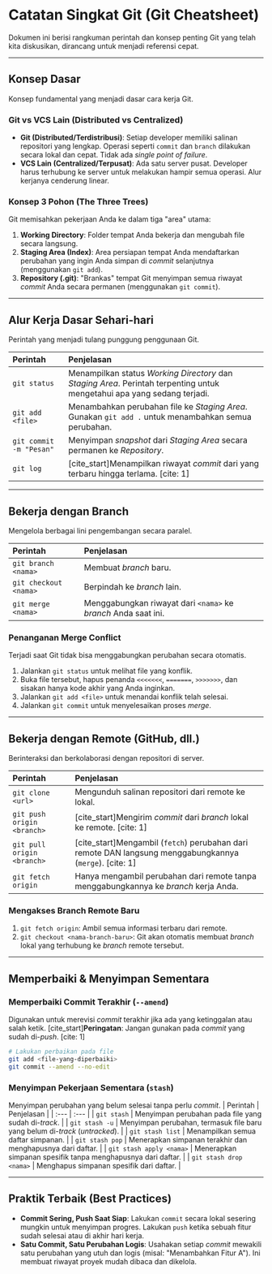 # Catatan Singkat Git (Git Cheatsheet)

Dokumen ini berisi rangkuman perintah dan konsep penting Git yang telah kita diskusikan, dirancang untuk menjadi referensi cepat.

---

## Konsep Dasar
Konsep fundamental yang menjadi dasar cara kerja Git.

### Git vs VCS Lain (Distributed vs Centralized)
* **Git (Distributed/Terdistribusi)**: Setiap developer memiliki salinan repositori yang lengkap. Operasi seperti `commit` dan `branch` dilakukan secara lokal dan cepat. Tidak ada *single point of failure*.
* **VCS Lain (Centralized/Terpusat)**: Ada satu server pusat. Developer harus terhubung ke server untuk melakukan hampir semua operasi. Alur kerjanya cenderung linear.

### Konsep 3 Pohon (The Three Trees)
Git memisahkan pekerjaan Anda ke dalam tiga "area" utama:
1.  **Working Directory**: Folder tempat Anda bekerja dan mengubah file secara langsung.
2.  **Staging Area (Index)**: Area persiapan tempat Anda mendaftarkan perubahan yang ingin Anda simpan di *commit* selanjutnya (menggunakan `git add`).
3.  **Repository (.git)**: "Brankas" tempat Git menyimpan semua riwayat *commit* Anda secara permanen (menggunakan `git commit`).

---

## Alur Kerja Dasar Sehari-hari
Perintah yang menjadi tulang punggung penggunaan Git.

| Perintah | Penjelasan |
| :--- | :--- |
| `git status` | Menampilkan status *Working Directory* dan *Staging Area*. Perintah terpenting untuk mengetahui apa yang sedang terjadi. |
| `git add <file>` | Menambahkan perubahan file ke *Staging Area*. Gunakan `git add .` untuk menambahkan semua perubahan. |
| `git commit -m "Pesan"` | Menyimpan *snapshot* dari *Staging Area* secara permanen ke *Repository*. |
| `git log` | [cite_start]Menampilkan riwayat *commit* dari yang terbaru hingga terlama. [cite: 1] |

---

## Bekerja dengan Branch
Mengelola berbagai lini pengembangan secara paralel.

| Perintah | Penjelasan |
| :--- | :--- |
| `git branch <nama>` | Membuat *branch* baru. |
| `git checkout <nama>` | Berpindah ke *branch* lain. |
| `git merge <nama>` | Menggabungkan riwayat dari `<nama>` ke *branch* Anda saat ini. |

### Penanganan Merge Conflict
Terjadi saat Git tidak bisa menggabungkan perubahan secara otomatis.
1.  Jalankan `git status` untuk melihat file yang konflik.
2.  Buka file tersebut, hapus penanda `<<<<<<<`, `=======`, `>>>>>>>`, dan sisakan hanya kode akhir yang Anda inginkan.
3.  Jalankan `git add <file>` untuk menandai konflik telah selesai.
4.  Jalankan `git commit` untuk menyelesaikan proses *merge*.

---

## Bekerja dengan Remote (GitHub, dll.)
Berinteraksi dan berkolaborasi dengan repositori di server.

| Perintah | Penjelasan |
| :--- | :--- |
| `git clone <url>` | Mengunduh salinan repositori dari remote ke lokal. |
| `git push origin <branch>` | [cite_start]Mengirim *commit* dari *branch* lokal ke remote. [cite: 1] |
| `git pull origin <branch>` | [cite_start]Mengambil (`fetch`) perubahan dari remote DAN langsung menggabungkannya (`merge`). [cite: 1] |
| `git fetch origin` | Hanya mengambil perubahan dari remote tanpa menggabungkannya ke *branch* kerja Anda. |

### Mengakses Branch Remote Baru
1.  `git fetch origin`: Ambil semua informasi terbaru dari remote.
2.  `git checkout <nama-branch-baru>`: Git akan otomatis membuat *branch* lokal yang terhubung ke *branch* remote tersebut.

---

## Memperbaiki & Menyimpan Sementara

### Memperbaiki Commit Terakhir (`--amend`)
Digunakan untuk merevisi *commit* terakhir jika ada yang ketinggalan atau salah ketik. [cite_start]**Peringatan**: Jangan gunakan pada *commit* yang sudah di-*push*. [cite: 1]
```bash
# Lakukan perbaikan pada file
git add <file-yang-diperbaiki>
git commit --amend --no-edit
```

### Menyimpan Pekerjaan Sementara (`stash`)
Menyimpan perubahan yang belum selesai tanpa perlu *commit*.
| Perintah | Penjelasan |
| :--- | :--- |
| `git stash` | Menyimpan perubahan pada file yang sudah di-*track*. |
| `git stash -u` | Menyimpan perubahan, termasuk file baru yang belum di-*track* (*untracked*). |
| `git stash list` | Menampilkan semua daftar simpanan. |
| `git stash pop` | Menerapkan simpanan terakhir dan menghapusnya dari daftar. |
| `git stash apply <nama>` | Menerapkan simpanan spesifik tanpa menghapusnya dari daftar. |
| `git stash drop <nama>` | Menghapus simpanan spesifik dari daftar. |

---

## Praktik Terbaik (Best Practices)
* **Commit Sering, Push Saat Siap**: Lakukan `commit` secara lokal sesering mungkin untuk menyimpan progres. Lakukan `push` ketika sebuah fitur sudah selesai atau di akhir hari kerja.
* **Satu Commit, Satu Perubahan Logis**: Usahakan setiap *commit* mewakili satu perubahan yang utuh dan logis (misal: "Menambahkan Fitur A"). Ini membuat riwayat proyek mudah dibaca dan dikelola.
